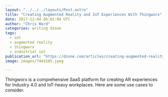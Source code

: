 ```yaml
---
layout: "../../../layouts/Post.astro"
title: "Creating Augmented Reality and IoT Experiences With Thingworx"
date: 2017-12-04 06:01:04 UTC
author: "Chris Ward"
categories: writing dzone
tags:
  - iot
  - augmented reality
  - thingworx
  - industrial iot
publication_url: "https://dzone.com/articles/creating-augmented-reality-and-iot-experiences-wit"
image: images/7443105.jpeg

---
```

Thingworx is a comprehensive SaaS platform for creating AR experiences for Industry 4.0 and IoT-heavy workplaces. Here are some use cases to consider.

